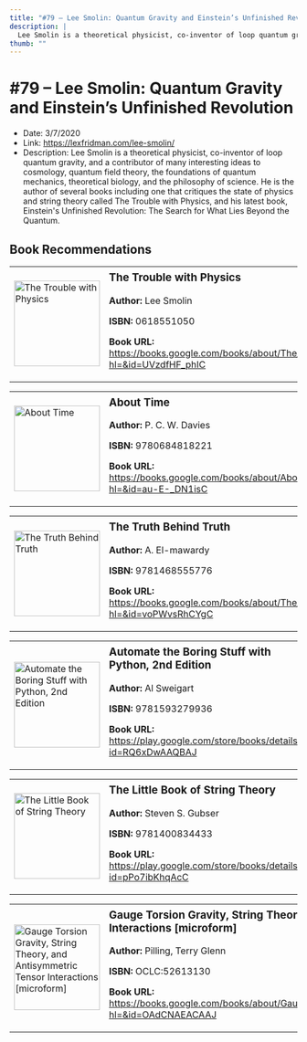 ```yaml
---
title: "#79 – Lee Smolin: Quantum Gravity and Einstein’s Unfinished Revolution"
description: |
  Lee Smolin is a theoretical physicist, co-inventor of loop quantum gravity, and a contributor of many interesting ideas to cosmology, quantum field theory, the foundations of quantum mechanics, theoretical biology, and the philosophy of science. He is the author of several books including one that critiques the state of physics and string theory called The Trouble with Physics, and his latest book, Einstein's Unfinished Revolution: The Search for What Lies Beyond the Quantum."
thumb: ""
---
```


# #79 – Lee Smolin: Quantum Gravity and Einstein’s Unfinished Revolution

  - Date: 3/7/2020
  - Link: https://lexfridman.com/lee-smolin/
  - Description: Lee Smolin is a theoretical physicist, co-inventor of loop quantum gravity, and a contributor of many interesting ideas to cosmology, quantum field theory, the foundations of quantum mechanics, theoretical biology, and the philosophy of science. He is the author of several books including one that critiques the state of physics and string theory called The Trouble with Physics, and his latest book, Einstein's Unfinished Revolution: The Search for What Lies Beyond the Quantum.

## Book Recommendations

<table style="border: none;"><tr style="border: none;"><td style="border: none;"><img src="http://books.google.com/books/content?id=UVzdfHF_phIC&printsec=frontcover&img=1&zoom=1&edge=curl&source=gbs_api" alt="The Trouble with Physics" width="150" style="vertical-align: top;"></td><td style="border: none; vertical-align: top;"><h3 style='margin-top: 5'>The Trouble with Physics</h3><p><strong>Author:</strong> Lee Smolin</p><p><strong>ISBN:</strong> 0618551050</p><p><strong>Book URL:</strong> <a href="https://books.google.com/books/about/The_Trouble_with_Physics.html?hl=&id=UVzdfHF_phIC">https://books.google.com/books/about/The_Trouble_with_Physics.html?hl=&id=UVzdfHF_phIC</a></p></td></tr></table>
<table style="border: none;"><tr style="border: none;"><td style="border: none;"><img src="http://books.google.com/books/content?id=au-E-_DN1isC&printsec=frontcover&img=1&zoom=1&edge=curl&source=gbs_api" alt="About Time" width="150" style="vertical-align: top;"></td><td style="border: none; vertical-align: top;"><h3 style='margin-top: 5'>About Time</h3><p><strong>Author:</strong> P. C. W. Davies</p><p><strong>ISBN:</strong> 9780684818221</p><p><strong>Book URL:</strong> <a href="https://books.google.com/books/about/About_Time.html?hl=&id=au-E-_DN1isC">https://books.google.com/books/about/About_Time.html?hl=&id=au-E-_DN1isC</a></p></td></tr></table>
<table style="border: none;"><tr style="border: none;"><td style="border: none;"><img src="http://books.google.com/books/content?id=voPWvsRhCYgC&printsec=frontcover&img=1&zoom=1&edge=curl&source=gbs_api" alt="The Truth Behind Truth" width="150" style="vertical-align: top;"></td><td style="border: none; vertical-align: top;"><h3 style='margin-top: 5'>The Truth Behind Truth</h3><p><strong>Author:</strong> A. El-mawardy</p><p><strong>ISBN:</strong> 9781468555776</p><p><strong>Book URL:</strong> <a href="https://books.google.com/books/about/The_Truth_Behind_Truth.html?hl=&id=voPWvsRhCYgC">https://books.google.com/books/about/The_Truth_Behind_Truth.html?hl=&id=voPWvsRhCYgC</a></p></td></tr></table>
<table style="border: none;"><tr style="border: none;"><td style="border: none;"><img src="http://books.google.com/books/content?id=RQ6xDwAAQBAJ&printsec=frontcover&img=1&zoom=1&edge=curl&source=gbs_api" alt="Automate the Boring Stuff with Python, 2nd Edition" width="150" style="vertical-align: top;"></td><td style="border: none; vertical-align: top;"><h3 style='margin-top: 5'>Automate the Boring Stuff with Python, 2nd Edition</h3><p><strong>Author:</strong> Al Sweigart</p><p><strong>ISBN:</strong> 9781593279936</p><p><strong>Book URL:</strong> <a href="https://play.google.com/store/books/details?id=RQ6xDwAAQBAJ">https://play.google.com/store/books/details?id=RQ6xDwAAQBAJ</a></p></td></tr></table>
<table style="border: none;"><tr style="border: none;"><td style="border: none;"><img src="http://books.google.com/books/content?id=pPo7ibKhqAcC&printsec=frontcover&img=1&zoom=1&edge=curl&source=gbs_api" alt="The Little Book of String Theory" width="150" style="vertical-align: top;"></td><td style="border: none; vertical-align: top;"><h3 style='margin-top: 5'>The Little Book of String Theory</h3><p><strong>Author:</strong> Steven S. Gubser</p><p><strong>ISBN:</strong> 9781400834433</p><p><strong>Book URL:</strong> <a href="https://play.google.com/store/books/details?id=pPo7ibKhqAcC">https://play.google.com/store/books/details?id=pPo7ibKhqAcC</a></p></td></tr></table>
<table style="border: none;"><tr style="border: none;"><td style="border: none;"><img src="None" alt="Gauge Torsion Gravity, String Theory, and Antisymmetric Tensor Interactions [microform]" width="150" style="vertical-align: top;"></td><td style="border: none; vertical-align: top;"><h3 style='margin-top: 5'>Gauge Torsion Gravity, String Theory, and Antisymmetric Tensor Interactions [microform]</h3><p><strong>Author:</strong> Pilling, Terry Glenn</p><p><strong>ISBN:</strong> OCLC:52613130</p><p><strong>Book URL:</strong> <a href="https://books.google.com/books/about/Gauge_Torsion_Gravity_String_Theory_and.html?hl=&id=OAdCNAEACAAJ">https://books.google.com/books/about/Gauge_Torsion_Gravity_String_Theory_and.html?hl=&id=OAdCNAEACAAJ</a></p></td></tr></table>
